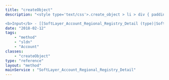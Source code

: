 ```yaml
---
title: "createObject"
description: "<style type='text/css'>.create_object > li > div { padding-top: .5em; padding-bottom: .5em}</style> This method will create a new SoftLayer_Account_Regional_Registry_Detail object. 

<b>Input</b> - [[SoftLayer_Account_Regional_Registry_Detail (type)|SoftLayer_Account_Regional_Registry_Detail]] <ul class='create_object'> <li><code>detailTypeId</code> <div>The [[SoftLayer_Account_Regional_Registry_Detail_Type|type id]] of this detail object</div> <ul> <li><b>Required</b></li> <li><b>Type</b> - integer</li> </ul> </li> <li><code>regionalInternetRegistryHandleId</code> <div> The id of the [[SoftLayer_Account_Rwhois_Handle|RWhois handle]] object. This is only to be used for detailed registrations, where a subnet is registered to an organization. The associated handle will be required to be a valid organization object id at the relevant registry. In this case, the detail object will only be valid for the registry the organization belongs to. </div> <ul> <li><b>Optional</b></li> <li><b>Type</b> - integer</li> </ul> </li> </ul> "
date: "2018-02-12"
tags:
    - "method"
    - "sldn"
    - "Account"
classes:
    - "createObject"
type: "reference"
layout: "method"
mainService : "SoftLayer_Account_Regional_Registry_Detail"
---
```


